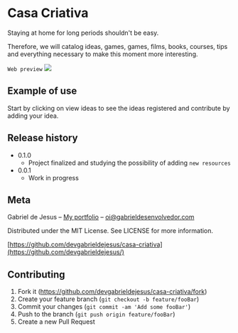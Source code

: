 # Casa Criativa

Staying at home for long periods shouldn't be easy.

Therefore, we will catalog ideas, games, games, films, books, courses, tips and everything necessary to make this moment more interesting.

`Web preview`
![](public/web-preview.gif)

## Example of use

Start by clicking on view ideas to see the ideas registered and contribute by adding your idea.

## Release history

* 0.1.0
    * Project finalized and studying the possibility of adding `new resources`
* 0.0.1
    * Work in progress

## Meta

Gabriel de Jesus – [My portfolio](https://www.gabrieldesenvolvedor.com/) – oi@gabrieldesenvolvedor.com

Distributed under the MIT License. See LICENSE for more information.

[https://github.com/devgabrieldejesus/casa-criativa](https://github.com/devgabrieldejesus/)

## Contributing

1. Fork it (<https://github.com/devgabrieldejesus/casa-criativa/fork>)
2. Create your feature branch (`git checkout -b feature/fooBar`)
3. Commit your changes (`git commit -am 'Add some fooBar'`)
4. Push to the branch (`git push origin feature/fooBar`)
5. Create a new Pull Request
